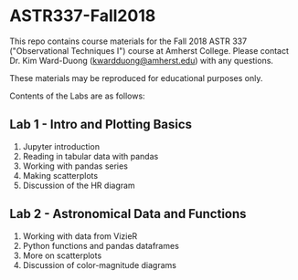 # ASTR337-Fall2018

This repo contains course materials for the Fall 2018 ASTR 337 ("Observational Techniques I") course at Amherst College. Please contact Dr. Kim Ward-Duong (kwardduong@amherst.edu) with any questions. 

These materials may be reproduced for educational purposes only. 

Contents of the Labs are as follows:

## Lab 1 - Intro and Plotting Basics
1. Jupyter introduction 
2. Reading in tabular data with pandas
3. Working with pandas series
4. Making scatterplots
5. Discussion of the HR diagram

## Lab 2 - Astronomical Data and Functions
1. Working with data from VizieR
2. Python functions and pandas dataframes
3. More on scatterplots
4. Discussion of color-magnitude diagrams

